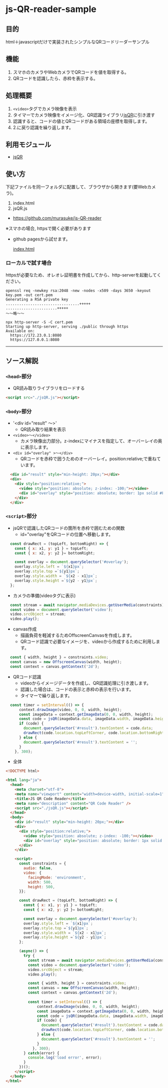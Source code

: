# js-QR-reader-sample

## 目的
html＋javascriptだけで実装されたシンプルなQRコードリーダーサンプル

## 機能
1. スマホのカメラやWebカメラでQRコードを値を取得する。
1. QRコードを認識したら、赤枠を表示する。

## 処理概要
1. `<video>`タグでカメラ映像を表示
1. タイマーでカメラ映像をイメージ化、QR認識ライブラリ[jsQR](https://github.com/cozmo/jsQR)に引き渡す
1. 認識すると、コードの値とQRコードがある領域の座標を取得します。
1. 2.に戻り認識を繰り返します。

## 利用モジュール
* [jsQR](https://github.com/cozmo/jsQR)

## 使い方
下記ファイルを同一フォルダに配置して、ブラウザから開きます(要Webカメラ)。
1. index.html
1. jsQR.js

* https://github.com/murasuke/js-QR-reader

※スマホの場合, httpsで開く必要があります

* github pagesから試せます。

  [index.html](https://murasuke.github.io/js-QR-reader/public/index.html)

### ローカルで試す場合
httpsが必要なため、オレオレ証明書を作成してから、http-serverを起動してください。
```
openssl req -newkey rsa:2048 -new -nodes -x509 -days 3650 -keyout key.pem -out cert.pem
Generating a RSA private key
.................................+++++
.......................+++++
～～略～～

npx http-server -S -C cert.pem
Starting up http-server, serving ./public through https
Available on:
  https://172.23.0.1:8080
  https://127.0.0.1:8080
```
----
## ソース解説
### `<head>`部分
* QR読み取りライブラリをロードする
```html
<script src="./jsQR.js"></script>
```
### `<body>`部分
* '<div id="result" ～>'
  * QR読み取り結果を表示
* `<video>～</video>`
  * カメラ映像出力部分。z-indexにマイナスを指定して、オーバーレイの奥に表示します。
* `<div id="overlay" >～</div>`
  * QRコードを赤枠で囲うためのオーバーレイ。position:relative;で重ねています。
```html
  <div id="result" style="min-height: 20px;"></div>
  <div>
    <div style="position:relative;">
      <video style="position: absolute; z-index: -100;"></video>
      <div id="overlay" style="position: absolute; border: 1px solid #F00;"></div>
    </div>      
  </div>
```
### `<script>`部分
* jsQRで認識したQRコードの箇所を赤枠で囲むための関数
  * id="overlay"をQRコードの位置へ移動します。
```javascript
  const drawRect = (topLeft, bottomRight) => {
    const { x: x1, y: y1 } = topLeft;
    const { x: x2, y: y2 }= bottomRight;

    const overlay = document.querySelector('#overlay');
    overlay.style.left = `${x1}px`;
    overlay.style.top =`${y1}px`;
    overlay.style.width = `${x2 - x1}px`;
    overlay.style.height =`${y2 - y1}px`;
  };
```

* カメラの準備(videoタグに表示)
```javascript
  const stream = await navigator.mediaDevices.getUserMedia(constraints);
  const video = document.querySelector('video');
  video.srcObject = stream;
  video.play();
```


* canvas作成
  * 描画負荷を軽減するためOffscreenCanvasを作成します。
  * QRコード認識で必要なイメージを、videoから作成するために利用します。
```javascript
  const { width, height } = constraints.video;
  const canvas = new OffscreenCanvas(width, height);
  const context = canvas.getContext('2d');
```


* QRコード認識
  * videoからイメージデータを作成し、QR認識処理に引き渡します。
  * 認識した場合は、コードの表示と赤枠の表示を行います。
  * タイマーで繰り返します。
```javascript
  const timer = setInterval(() => {
      context.drawImage(video, 0, 0, width, height);
      const imageData = context.getImageData(0, 0, width, height);
      const code = jsQR(imageData.data, imageData.width, imageData.height);
      if (code) {
        document.querySelector('#result').textContent = code.data;
        drawRect(code.location.topLeftCorner, code.location.bottomRightCorner);                
      } else {
        document.querySelector('#result').textContent = '';
      }
    }, 300);
```


* 全体
```html
<!DOCTYPE html>

<html lang="ja">
  <head>
    <meta charset="utf-8">
    <meta name="viewport" content="width=device-width, initial-scale=1" />
    <title>JS QR Code Reader</title>
    <meta name="description" content="QR Code Reader" />
    <script src="./jsQR.js"></script>
  </head>
  <body>
    <div id="result" style="min-height: 20px;"></div>
    <div>
      <div style="position:relative;">
        <video style="position: absolute; z-index: -100;"></video>
        <div id="overlay" style="position: absolute; border: 1px solid #F00;"></div>
      </div>      
    </div>

    <script>
      const constraints = { 
        audio: false, 
        video: {
          facingMode: 'environment', 
          width: 500, 
          height: 500, 
      }};

      const drawRect = (topLeft, bottomRight) => {
        const { x: x1, y: y1 } = topLeft;
        const { x: x2, y: y2 }= bottomRight;

        const overlay = document.querySelector('#overlay');
        overlay.style.left = `${x1}px`;
        overlay.style.top =`${y1}px`;
        overlay.style.width = `${x2 - x1}px`;
        overlay.style.height =`${y2 - y1}px`;
      };

      (async() => {
        try {
          const stream = await navigator.mediaDevices.getUserMedia(constraints);
          const video = document.querySelector('video');
          video.srcObject = stream;
          video.play();

          const { width, height } = constraints.video;
          const canvas = new OffscreenCanvas(width, height);
          const context = canvas.getContext('2d');
       
          const timer = setInterval(() => {
              context.drawImage(video, 0, 0, width, height);
              const imageData = context.getImageData(0, 0, width, height);
              const code = jsQR(imageData.data, imageData.width, imageData.height);
              if (code) {
                document.querySelector('#result').textContent = code.data;
                drawRect(code.location.topLeftCorner, code.location.bottomRightCorner);                
              } else {
                document.querySelector('#result').textContent = '';
              }
            }, 300);
        } catch(error) {
          console.log('load error', error);
        }
      })();
    </script>
  </body>
</html>
```

